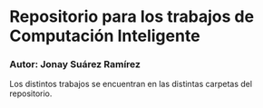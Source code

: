 # Repositorio para los trabajos de Computación Inteligente

### Autor: Jonay Suárez Ramírez

Los distintos trabajos se encuentran en las distintas carpetas del repositorio.